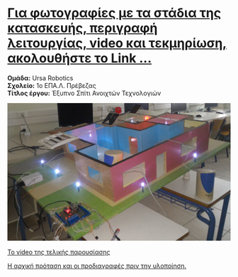 <H1><a href="https://stav98.github.io/UrsaRobotics/" target="_blank">Για φωτογραφίες με τα στάδια της κατασκευής, περιγραφή λειτουργίας, video και τεκμηρίωση, ακολουθήστε το Link ...</a></H1>

**Ομάδα:** Ursa Robotics<br/>
**Σχολείο:** 1ο ΕΠΑ.Λ. Πρέβεζας<br/>
**Τίτλος έργου:** Έξυπνο Σπίτι Ανοιχτών Τεχνολογιών<br/> 

![alt text](https://github.com/stav98/UrsaRobotics_SmartHome/blob/master/images/maketa_teliki.jpg)

<a href="https://www.youtube.com/embed/EgXMZQicLHs">Το video της τελικής παρουσίασης</a>

<a href="https://github.com/stav98/UrsaRobotics_SmartHome/blob/master/protasi-specs.md" target="_blank">Η αρχική πρόταση και οι προδιαγραφές πριν την υλοποίηση.</a>
